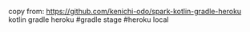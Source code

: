 copy from: https://github.com/kenichi-odo/spark-kotlin-gradle-heroku
kotlin gradle heroku
#gradle stage
#heroku local

